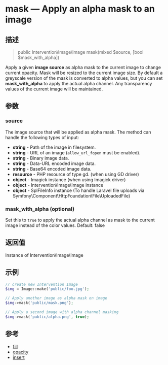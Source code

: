 # mask — Apply an alpha mask to an image

## 描述

> public Intervention\Image\Image mask(mixed $source, [bool $mask_with_alpha])

Apply a given **image source** as alpha mask to the current image to change current opacity. Mask will be resized to the current image size. By default a greyscale version of the mask is converted to alpha values, but you can set **mask_with_alpha** to apply the actual alpha channel. Any transparency values of the current image will be maintained. 


## 参数

### source
The image source that will be applied as alpha mask. The method can handle the following types of input:

- **string** - Path of the image in filesystem.
- **string** - URL of an image (```allow_url_fopen``` must be enabled).
- **string** - Binary image data.
- **string** - Data-URL encoded image data.
- **string** - Base64 encoded image data.
- **resource** - PHP resource of type gd. (when using GD driver)
- **object** - Imagick instance (when using Imagick driver)
- **object** - Intervention\Image\Image instance
- **object** - SplFileInfo instance (To handle Laravel file uploads via Symfony\Component\HttpFoundation\File\UploadedFile)


### mask_with_alpha (optional)
Set this to ```true``` to apply the actual alpha channel as mask to the current image instead of the color values. Default: false

## 返回值
Instance of Intervention\Image\Image

## 示例

```php
// create new Intervention Image
$img = Image::make('public/foo.jpg');

// Apply another image as alpha mask on image
$img->mask('public/mask.png');

// Apply a second image with alpha channel masking
$img->mask('public/alpha.png', true);
```

## 参考

- [fill](/api/fill)
- [opacity](/api/opacity)
- [insert](/api/insert)

